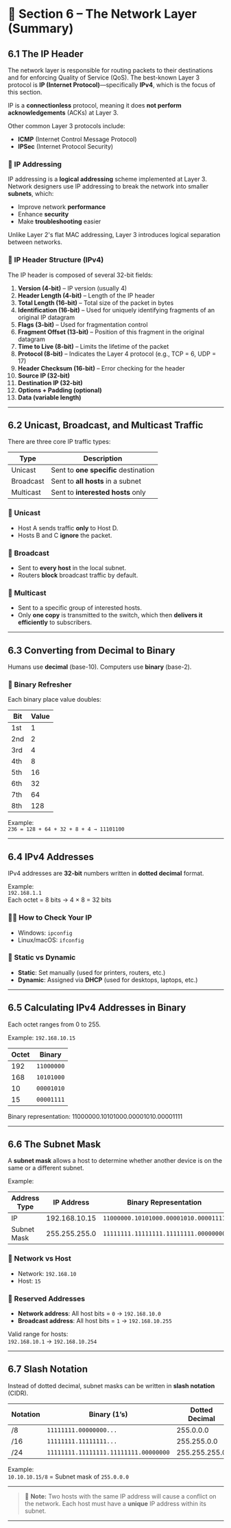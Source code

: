 # 📡 Section 6 – The Network Layer (Summary)

## 6.1 The IP Header

The network layer is responsible for routing packets to their destinations and for enforcing Quality of Service (QoS). The best-known Layer 3 protocol is **IP (Internet Protocol)**—specifically **IPv4**, which is the focus of this section.

IP is a **connectionless** protocol, meaning it does **not perform acknowledgements** (ACKs) at Layer 3.

Other common Layer 3 protocols include:
- **ICMP** (Internet Control Message Protocol)
- **IPSec** (Internet Protocol Security)

### 🔢 IP Addressing

IP addressing is a **logical addressing** scheme implemented at Layer 3. Network designers use IP addressing to break the network into smaller **subnets**, which:
- Improve network **performance**
- Enhance **security**
- Make **troubleshooting** easier

Unlike Layer 2's flat MAC addressing, Layer 3 introduces logical separation between networks.

### 🧬 IP Header Structure (IPv4)

The IP header is composed of several 32-bit fields:

1. **Version (4-bit)** – IP version (usually 4)
2. **Header Length (4-bit)** – Length of the IP header
3. **Total Length (16-bit)** – Total size of the packet in bytes
4. **Identification (16-bit)** – Used for uniquely identifying fragments of an original IP datagram
5. **Flags (3-bit)** – Used for fragmentation control
6. **Fragment Offset (13-bit)** – Position of this fragment in the original datagram
7. **Time to Live (8-bit)** – Limits the lifetime of the packet
8. **Protocol (8-bit)** – Indicates the Layer 4 protocol (e.g., TCP = 6, UDP = 17)
9. **Header Checksum (16-bit)** – Error checking for the header
10. **Source IP (32-bit)**
11. **Destination IP (32-bit)**
12. **Options + Padding (optional)**
13. **Data (variable length)**

---

## 6.2 Unicast, Broadcast, and Multicast Traffic

There are three core IP traffic types:

| Type      | Description                             |
|-----------|-----------------------------------------|
| Unicast   | Sent to **one specific** destination    |
| Broadcast | Sent to **all hosts** in a subnet       |
| Multicast | Sent to **interested hosts** only       |

### 🧭 Unicast

- Host A sends traffic **only** to Host D.
- Hosts B and C **ignore** the packet.

### 📢 Broadcast

- Sent to **every host** in the local subnet.
- Routers **block** broadcast traffic by default.

### 📡 Multicast

- Sent to a specific group of interested hosts.
- Only **one copy** is transmitted to the switch, which then **delivers it efficiently** to subscribers.

---

## 6.3 Converting from Decimal to Binary

Humans use **decimal** (base-10). Computers use **binary** (base-2).

### 🧠 Binary Refresher

Each binary place value doubles:

| Bit | Value |
|-----|-------|
| 1st | 1     |
| 2nd | 2     |
| 3rd | 4     |
| 4th | 8     |
| 5th | 16    |
| 6th | 32    |
| 7th | 64    |
| 8th | 128   |

Example:  
`236 = 128 + 64 + 32 + 8 + 4 → 11101100`

---

## 6.4 IPv4 Addresses

IPv4 addresses are **32-bit** numbers written in **dotted decimal** format.

Example:  
`192.168.1.1`  
Each octet = 8 bits → 4 × 8 = 32 bits

### 👨‍💻 How to Check Your IP

- Windows: `ipconfig`
- Linux/macOS: `ifconfig`

### 🧭 Static vs Dynamic

- **Static**: Set manually (used for printers, routers, etc.)
- **Dynamic**: Assigned via **DHCP** (used for desktops, laptops, etc.)

---

## 6.5 Calculating IPv4 Addresses in Binary

Each octet ranges from 0 to 255.

Example: `192.168.10.15`

| Octet | Binary         |
|-------|----------------|
| 192   | `11000000`     |
| 168   | `10101000`     |
| 10    | `00001010`     |
| 15    | `00001111`     |

Binary representation:
11000000.10101000.00001010.00001111

---

## 6.6 The Subnet Mask

A **subnet mask** allows a host to determine whether another device is on the same or a different subnet.

Example:

| Address Type | IP Address       | Binary Representation         |
|--------------|------------------|-------------------------------|
| IP           | 192.168.10.15    | `11000000.10101000.00001010.00001111` |
| Subnet Mask  | 255.255.255.0    | `11111111.11111111.11111111.00000000` |

### 📍 Network vs Host

- Network: `192.168.10`
- Host: `15`

### 🛑 Reserved Addresses

- **Network address**: All host bits = `0` → `192.168.10.0`
- **Broadcast address**: All host bits = `1` → `192.168.10.255`

Valid range for hosts:  
`192.168.10.1` → `192.168.10.254`

---

## 6.7 Slash Notation

Instead of dotted decimal, subnet masks can be written in **slash notation** (CIDR).

| Notation | Binary (1’s)             | Dotted Decimal   |
|----------|--------------------------|------------------|
| /8       | `11111111.00000000...`   | 255.0.0.0        |
| /16      | `11111111.11111111...`   | 255.255.0.0      |
| /24      | `11111111.11111111.11111111.00000000` | 255.255.255.0 |

Example:  
`10.10.10.15/8` = Subnet mask of `255.0.0.0`

---

> 🧠 **Note:** Two hosts with the same IP address will cause a conflict on the network. Each host must have a **unique** IP address within its subnet.

---
